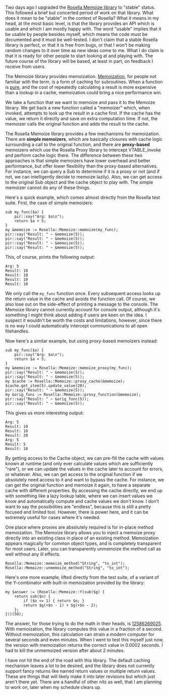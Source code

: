 Two days ago I upgraded the [Rosella Memoize library][memoize_page] to
"stable" status. This followed a brief but concerted period of work on that
library. What does it mean to be "stable" in the context of Rosella? What it
means in my head, at the most basic level, is that the library provides an API
which is usable and which I am mostly happy with. The word "usable" implies
that it be usable by people besides myself, which means the code must be
documented and it must be well-tested. I don't claim that a stable Rosella
library is perfect, or that it is free from bugs, or that I won't be making
random changes to it over time as new ideas come to me. What I do claim is
that it is ready for other people to start looking at and playing with. The
future course of the library will be based, at least in part, on feedback I
receive from users.

[memoize_page]: http://whiteknight.github.com/Rosella/libraries/memoize.html

The Memoize library provides memoization. [Memoization][memoization], for
people not familiar with the term, is a form of caching for subroutines. When
a function is [pure][function_purity], and the cost of repeatedly calculating
a result is more expensive than a lookup in a cache, memoization could bring
a nice performance win.

[memoization]: http://en.wikipedia.org/wiki/Memoization
[function_purity]: http://en.wikipedia.org/wiki/Pure_function

We take a function that we want to memoize and pass it to the Memoize library.
We get back a new function called a "memoizer" which, when invoked, attempts
to look up the result in a cache first. If the cache has the value, we return
it directly and save on extra computation time. If not, the memoizer calls the
original function and adds the result to the cache.

The Rosella Memoize library provides a few mechanisms for memoization. There
are **simple memoizers**, which are basically closures with cache logic
surrounding a call to the original function, and there are **proxy-based**
memoizers which use the Rosella Proxy library to intercept VTABLE_invoke and
perform cache logic there. The difference between these two approaches is that
simple memoizers have lower overhead and better performance, but offer lower
flexibility than the proxy-based alternatives. For instance, we can query a
Sub to determine if it is a proxy or not (and if not, we can intelligently
decide to memoize lazily). Also, we can get access to the original Sub object
and the cache object to play with. The simple memoizer cannot do any of these
things.

Here's a quick example, which comes almost directly from the Rosella test
suite. First, the case of simple memoizers:

    sub my_func($a) {
        pir::say("Arg: $a\n");
        return $a + 5;
    }
    my &memoize := Rosella::Memoize::memoize(my_func);
    pir::say("Result: " ~ &memoize(5));
    pir::say("Result: " ~ &memoize(5));
    pir::say("Result: " ~ &memoize(5));
    pir::say("Result: " ~ &memoize(5));

This, of course, prints the following output:

    Arg: 5
    Result: 10
    Result: 10
    Result: 10
    Result: 10

We only call the `my_func` function once. Every subsequent access looks up the
return value in the cache and avoids the function call. Of course, we also
lose out on the side-effect of printing a message to the console. The Memoize
library cannot currently account for console output, although it's something I
might think about adding if users are keen on the idea. I suspect it wouldn't
be worth the costs and limitations, however, since there is no way I could
automatically intercept communications to all open filehandles.

Now here's a similar example, but using proxy-based memoizers instead:

    sub my_func($a) {
        pir::say("Arg: $a\n");
        return $a + 5;
    }
    my &memoize := Rosella::Memoize::memoize_proxy(my_func);
    pir::say("Result: " ~ &memoize(5));
    pir::say("Result: " ~ &memoize(5));
    my $cache := Rosella::Memoize::proxy_cache(&memoize);
    $cache.get_item(5).update_value(20);
    pir::say("Result: " ~ &memoize(5));
    my &orig_func := Rosella::Memoize::proxy_function(&memoize);
    pir::say("Result: " ~ &orig_func(5));
    pir::say("Result: " ~ &memoize(5));

This gives us more interesting output:

    Arg: 5
    Result: 10
    Result: 10
    Result: 20
    Arg: 5
    Result: 5
    Result: 10

By getting access to the Cache object, we can pre-fill the cache with values
known at runtime (and only ever calculate values which are sufficiently
"rare"), or we can update the values in the cache later to account for errors,
or whatever. Also, we can get access to the original function if we absolutely
need access to it and want to bypass the cache. For instance, we can get the
original function and memoize it again, to have a separate cache with
different properties. By accessing the cache directly, we end up with
something like a lazy lookup table, where we can insert values we know and
automatically compute and cache values we don't know. I don't want to say the
possibilities are "endless", because this is still a pretty focused and
limited tool. However, there is power here, and it can be extremely useful for
cases where it's needed.

One place where proxies are absolutely required is for in-place method
memoization. The Memoize library allows you to inject a memoize proxy directly
into an existing class in place of an existing method. Memoization appears
magically for common object types, and is completely transparent for most
users. Later, you can transparently unmemoize the method call as well without
any ill effects.

    Rosella::Memoize::memoize_method("String", "to_int");
    Rosella::Memoize::unmemoize_method("String", "to_int");

Here's one more example, lifted directly from the test suite, of a variant of
the Y-combinator with built-in memoization provided by the library:

    my $answer := (Rosella::Memoize::Y(sub($g) {
        return sub($n) {
            if ($n <= 1) { return $n; }
            return $g(+$n - 1) + $g(+$n - 2);
        };
    }))(50);

The answer, for those trying to do the math in their heads, is
[12586269025][fibonacci_50]. With memoization, the library computes this value
in a fraction of a second. Without memoization, this calculation can strain
a modern computer for several seconds and even minutes. When I went to test
this myself just now, the version with memoization returns the correct value
in 0.0002 seconds. I had to kill the unmemoized version after about 2 minutes.

[fibonacci_50]: http://planetmath.org/encyclopedia/ListOfFibonacciNumbers.html

I have not hit the end of the road with this library. The default caching
mechanism leaves a lot to be desired, and the library does not currently
support fancy returns like named return values or multiple return values.
These are things that will likely make it into later revisions but which just
aren't there yet. There are a handful of other nits as well, that I am
planning to work on, later when my schedule clears up.
